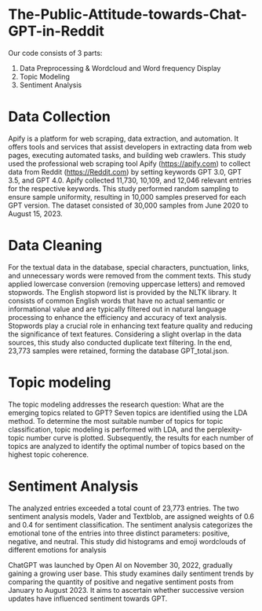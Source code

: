 # The-Public-Attitude-towards-Chat-GPT-in-Reddit
Our code consists of 3 parts:
1. Data Preprocessing & Wordcloud and Word frequency Display
2. Topic Modeling
3. Sentiment Analysis

# Data Collection
Apify is a platform for web scraping, data extraction, and automation. It offers tools and services that assist developers in extracting data from web pages, executing automated tasks, and building web crawlers. This study used the professional web scraping tool Apify (https://apify.com) to collect data from Reddit (https://Reddit.com) by setting keywords GPT 3.0, GPT 3.5, and GPT 4.0. Apify collected 11,730, 10,109, and 12,046 relevant entries for the respective keywords. This study performed random sampling to ensure sample uniformity, resulting in 10,000 samples preserved for each GPT version. The dataset consisted of 30,000 samples from June 2020 to August 15, 2023.

# Data Cleaning
For the textual data in the database, special characters, punctuation, links, and unnecessary words were removed from the comment texts. This study applied lowercase conversion (removing uppercase letters) and removed stopwords. The English stopword list is provided by the NLTK library. It consists of common English words that have no actual semantic or informational value and are typically filtered out in natural language processing to enhance the efficiency and accuracy of text analysis. Stopwords play a crucial role in enhancing text feature quality and reducing the significance of text features. Considering a slight overlap in the data sources, this study also conducted duplicate text filtering. In the end, 23,773 samples were retained, forming the database GPT_total.json.

# Topic modeling
The topic modeling addresses the research question: What are the emerging topics related to GPT? Seven topics are identified using the LDA method. To determine the most suitable number of topics for topic classification, topic modeling is performed with LDA, and the perplexity-topic number curve is plotted. Subsequently, the results for each number of topics are analyzed to identify the optimal number of topics based on the highest topic coherence.

# Sentiment Analysis
The analyzed entries exceeded a total count of 23,773 entries. The two sentiment analysis models, Vader and Textblob, are assigned weights of 0.6 and 0.4 for sentiment classification. The sentiment analysis categorizes the emotional tone of the entries into three distinct parameters: positive, negative, and neutral. This study did histograms and emoji wordclouds of different emotions for analysis

ChatGPT was launched by Open AI on November 30, 2022, gradually gaining a growing user base. This study examines daily sentiment trends by comparing the quantity of positive and negative sentiment posts from January to August 2023. It aims to ascertain whether successive version updates have influenced sentiment towards GPT. 
